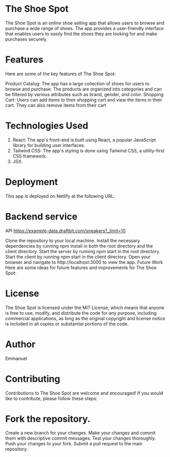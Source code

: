 # The Shoe Spot
The Shoe Spot is an online shoe selling app that allows users to browse and purchase a wide range of shoes. The app provides a user-friendly interface that enables users to easily find the shoes they are looking for and make purchases securely.

# Features
Here are some of the key features of The Shoe Spot:

Product Catalog: The app has a large collection of shoes for users to browse and purchase. The products are organized into categories and can be filtered by various attributes such as brand, gender, and color.
Shopping Cart: Users can add items to their shopping cart and view the items in their cart. They can also remove items from their cart

# Technologies Used
1. React: The app's front-end is built using React, a popular JavaScript library for building user interfaces.
2. Tailwind CSS: The app's styling is done using Tailwind CSS, a utility-first CSS framework.
3. JSX.

# Deployment
This app is deployed on Netlify at the following URL: 
 


# Backend service 
 API https://example-data.draftbit.com/sneakers?_limit=10


Clone the repository to your local machine.
Install the necessary dependencies by running npm install in both the root directory and the client directory.
Start the server by running npm start in the root directory.
Start the client by running npm start in the client directory.
Open your browser and navigate to http://localhost:3000 to view the app.
Future Work
Here are some ideas for future features and improvements for The Shoe Spot:

# License
The Shoe Spot is licensed under the MIT License, which means that anyone is free to use, modify, and distribute the code for any purpose, including commercial applications, as long as the original copyright and license notice is included in all copies or substantial portions of the code.

# Author
Emmanuel 

# Contributing
Contributions to The Shoe Spot are welcome and encouraged! If you would like to contribute, please follow these steps:

# Fork the repository.
Create a new branch for your changes.
Make your changes and commit them with descriptive commit messages.
Test your changes thoroughly.
Push your changes to your fork.
Submit a pull request to the main repository.
